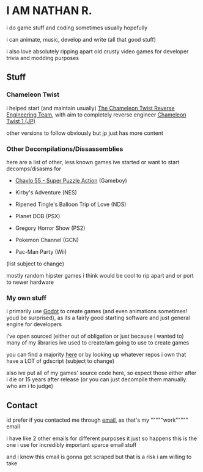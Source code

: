 # I AM NATHAN R.

i do game stuff and coding sometimes usually hopefully

i can animate, music, develop and write (all that good stuff)

i also love absolutely ripping apart old crusty video games for developer trivia and modding purposes

## Stuff

### Chameleon Twist

i helped start (and maintain usually) [The Chameleon Twist Reverse Engineering Team](https://github.com/chameleonTwistRet), with aim to completely reverse engineer [Chameleon Twist 1 (JP)](github.com/chameleonTwistRet/chameleonTwistv1.0-JP)

other versions to follow obviously but jp just has more content

### Other Decompilations/Dissassemblies

here are a list of other, less known games ive started or want to start decomps/disasms for

* [Chavlo 55 - Super Puzzle Action](https://github.com/Nathan-R-Og/chalvo55) (Gameboy)

* Kirby's Adventure (NES)

* Ripened Tingle's Balloon Trip of Love (NDS)

* Planet DOB (PSX)

* Gregory Horror Show (PS2)

* Pokemon Channel (GCN)

* Pac-Man Party (Wii)

(list subject to change)

mostly random hipster games i think would be cool to rip apart and or port to newer hardware

### My own stuff

i primarily use [Godot](https://godotengine.org) to create games (and even animations sometimes! youd be surprised), as its a fairly good starting software and just general engine for developers

i've open sourced (either out of obligation or just because i wanted to) many of my libraries ive used to create/am going to use to create games

you can find a majority [here](https://github.com/Nathan-R-Og/GodotOpenLibraries) or by looking up whatever repos i own that have a LOT of gdscript (subject to change)

also ive put all of my games' source code here, so expect those either after i die or 15 years after release (or you can just decompile them manually. who am i to judge)

## Contact

id prefer if you contacted me through [email](nathanielrobinson531@gmail.com), as that's my """""work""""" email

i have like 2 other emails for different purposes it just so happens this is the one i use for incredibly important sparce email stuff

and i know this email is gonna get scraped but that is a risk i am willing to take
